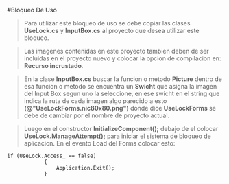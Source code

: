 #Bloqueo De Uso
>Para utilizar este bloqueo de uso se debe copiar las clases **UseLock.cs** y **InputBox.cs** al proyecto que desea utilizar este bloqueo.

>Las imagenes contenidas en este proyecto tambien deben de ser incluidas en el proyecto nuevo y colocar la opcion de compilacion en: **Recurso incrustado**.

>En la clase **InputBox.cs** buscar la funcion o metodo **Picture** dentro de esa funcion o metodo se encuentra un **Swicht** que asigna la imagen del Input Box segun uno la seleccione, en ese swicht en el string que indica la ruta de cada imagen algo parecido a esto **(@"UseLockForms.nic80x80.png")** donde dice **UseLockForms** se debe de cambiar por el nombre de proyecto actual.

>Luego en el constructor **InitializeComponent();** debajo de el colocar **UseLock.ManageAttempt();** para iniciar el sistema de bloqueo de aplicacion. En el evento Load del Forms colocar esto:

```
if (UseLock.Access_ == false)
            {
                Application.Exit();
            }
            
